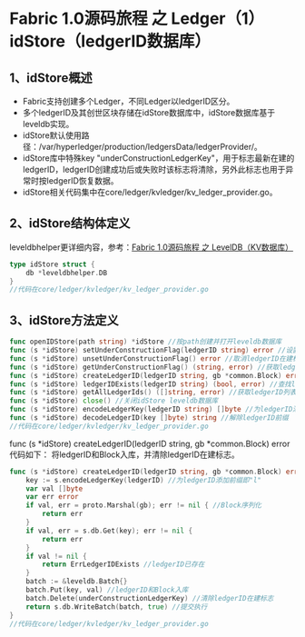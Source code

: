 # Fabric 1.0源码旅程 之 Ledger（1）idStore（ledgerID数据库）

## 1、idStore概述

* Fabric支持创建多个Ledger，不同Ledger以ledgerID区分。
* 多个ledgerID及其创世区块存储在idStore数据库中，idStore数据库基于leveldb实现。
* idStore默认使用路径：/var/hyperledger/production/ledgersData/ledgerProvider/。
* idStore库中特殊key "underConstructionLedgerKey"，用于标志最新在建的ledgerID，ledgerID创建成功后或失败时该标志将清除，另外此标志也用于异常时按ledgerID恢复数据。
* idStore相关代码集中在core/ledger/kvledger/kv_ledger_provider.go。

## 2、idStore结构体定义

leveldbhelper更详细内容，参考：[Fabric 1.0源码旅程 之 LevelDB（KV数据库）](../leveldb/README.md)

```go
type idStore struct {
	db *leveldbhelper.DB
}
//代码在core/ledger/kvledger/kv_ledger_provider.go
```

## 3、idStore方法定义

```go
func openIDStore(path string) *idStore //按path创建并打开leveldb数据库
func (s *idStore) setUnderConstructionFlag(ledgerID string) error //设置ledgerID在建标志，将key为"underConstructionLedgerKey"，value为ledgerID写入库
func (s *idStore) unsetUnderConstructionFlag() error //取消ledgerID在建标志（确认构建失败时），删除key"underConstructionLedgerKey"
func (s *idStore) getUnderConstructionFlag() (string, error) //获取ledgerID在建标志（按ledgerID恢复时），按key"underConstructionLedgerKey"，取ledgerID
func (s *idStore) createLedgerID(ledgerID string, gb *common.Block) error //创建LedgerID，即以ledgerID为key，将创世区块写入库
func (s *idStore) ledgerIDExists(ledgerID string) (bool, error) //查找ledgerID是否存在，即查库中key为ledgerID是否存在
func (s *idStore) getAllLedgerIds() ([]string, error) //获取ledgerID列表
func (s *idStore) close() //关闭idStore leveldb数据库
func (s *idStore) encodeLedgerKey(ledgerID string) []byte //为ledgerID添加前缀即"l"
func (s *idStore) decodeLedgerID(key []byte) string //解除ledgerID前缀
//代码在core/ledger/kvledger/kv_ledger_provider.go
```

func (s *idStore) createLedgerID(ledgerID string, gb *common.Block) error代码如下：
将ledgerID和Block入库，并清除ledgerID在建标志。

```go
func (s *idStore) createLedgerID(ledgerID string, gb *common.Block) error {
	key := s.encodeLedgerKey(ledgerID) //为ledgerID添加前缀即"l"
	var val []byte
	var err error
	if val, err = proto.Marshal(gb); err != nil { //Block序列化
		return err
	}
	if val, err = s.db.Get(key); err != nil {
		return err
	}
	if val != nil {
		return ErrLedgerIDExists //ledgerID已存在
	}
	batch := &leveldb.Batch{}
	batch.Put(key, val) //ledgerID和Block入库
	batch.Delete(underConstructionLedgerKey) //清除ledgerID在建标志
	return s.db.WriteBatch(batch, true) //提交执行
}
//代码在core/ledger/kvledger/kv_ledger_provider.go
```

